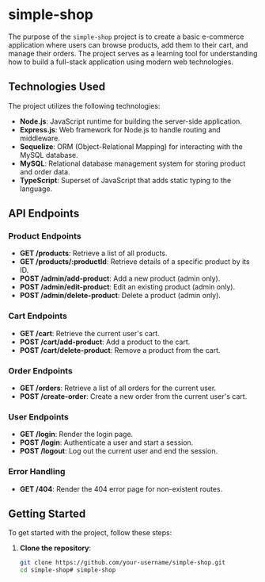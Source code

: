 # simple-shop

The purpose of the `simple-shop` project is to create a basic e-commerce application where users can browse products, add them to their cart, and manage their orders. The project serves as a learning tool for understanding how to build a full-stack application using modern web technologies.

## Technologies Used

The project utilizes the following technologies:

- **Node.js**: JavaScript runtime for building the server-side application.
- **Express.js**: Web framework for Node.js to handle routing and middleware.
- **Sequelize**: ORM (Object-Relational Mapping) for interacting with the MySQL database.
- **MySQL**: Relational database management system for storing product and order data.
- **TypeScript**: Superset of JavaScript that adds static typing to the language.

## API Endpoints

### Product Endpoints

- **GET /products**: Retrieve a list of all products.
- **GET /products/:productId**: Retrieve details of a specific product by its ID.
- **POST /admin/add-product**: Add a new product (admin only).
- **POST /admin/edit-product**: Edit an existing product (admin only).
- **POST /admin/delete-product**: Delete a product (admin only).

### Cart Endpoints

- **GET /cart**: Retrieve the current user's cart.
- **POST /cart/add-product**: Add a product to the cart.
- **POST /cart/delete-product**: Remove a product from the cart.

### Order Endpoints

- **GET /orders**: Retrieve a list of all orders for the current user.
- **POST /create-order**: Create a new order from the current user's cart.

### User Endpoints

- **GET /login**: Render the login page.
- **POST /login**: Authenticate a user and start a session.
- **POST /logout**: Log out the current user and end the session.

### Error Handling

- **GET /404**: Render the 404 error page for non-existent routes.

## Getting Started

To get started with the project, follow these steps:

1. **Clone the repository**:
   ```sh
   git clone https://github.com/your-username/simple-shop.git
   cd simple-shop# simple-shop
   ```
